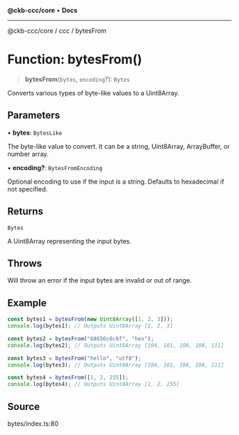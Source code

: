 **@ckb-ccc/core** • **Docs**

***

@ckb-ccc/core / ccc / bytesFrom

# Function: bytesFrom()

> **bytesFrom**(`bytes`, `encoding`?): `Bytes`

Converts various types of byte-like values to a Uint8Array.

## Parameters

• **bytes**: `BytesLike`

The byte-like value to convert. It can be a string, Uint8Array, ArrayBuffer, or number array.

• **encoding?**: `BytesFromEncoding`

Optional encoding to use if the input is a string. Defaults to hexadecimal if not specified.

## Returns

`Bytes`

A Uint8Array representing the input bytes.

## Throws

Will throw an error if the input bytes are invalid or out of range.

## Example

```typescript
const bytes1 = bytesFrom(new Uint8Array([1, 2, 3]));
console.log(bytes1); // Outputs Uint8Array [1, 2, 3]

const bytes2 = bytesFrom("68656c6c6f", "hex");
console.log(bytes2); // Outputs Uint8Array [104, 101, 108, 108, 111]

const bytes3 = bytesFrom("hello", "utf8");
console.log(bytes3); // Outputs Uint8Array [104, 101, 108, 108, 111]

const bytes4 = bytesFrom([1, 2, 255]);
console.log(bytes4); // Outputs Uint8Array [1, 2, 255]
```

## Source

bytes/index.ts:80
